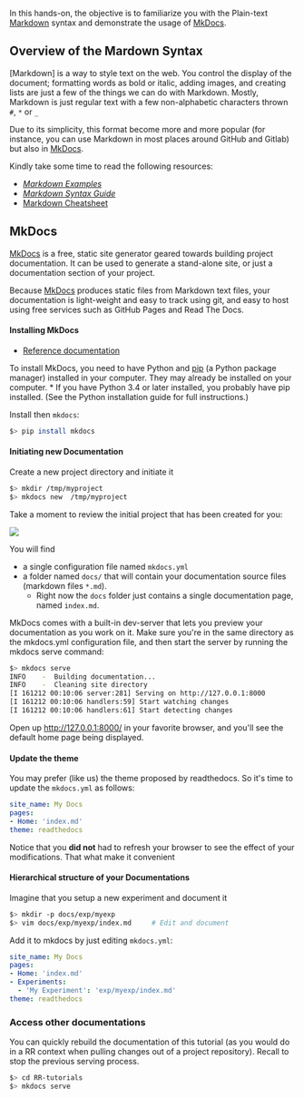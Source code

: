 
In this hands-on, the objective is to familiarize you with the Plain-text [Markdown](https://daringfireball.net/projects/markdown/syntax) syntax and demonstrate the usage of [MkDocs](http://www.mkdocs.org/).

## Overview of  the Mardown Syntax

[Markdown] is a way to style text on the web. You control the display of the document; formatting words as bold or italic, adding images, and creating lists are just a few of the things we can do with Markdown. Mostly, Markdown is just regular text with a few non-alphabetic characters thrown `#`, `*` or `_`

Due to its simplicity, this format become more and more popular (for instance, you can use Markdown in most places around GitHub and Gitlab) but also in [MkDocs](http://www.mkdocs.org/).

Kindly take some time to read the following resources:

* [_Markdown Examples_](https://guides.github.com/features/mastering-markdown/#examples)
* [_Markdown Syntax Guide_](https://guides.github.com/features/mastering-markdown/#syntax)
* [Markdown Cheatsheet](https://github.com/adam-p/markdown-here/wiki/Markdown-Cheatsheet)

## MkDocs

[MkDocs](http://www.mkdocs.org/) is a free, static site generator geared towards building project documentation. It can be used to generate a stand-alone site, or just a documentation section of your project.

Because [MkDocs](http://www.mkdocs.org/) produces static files from Markdown text files, your documentation is light-weight and easy to track using git, and easy to host using free services such as GitHub Pages and Read The Docs.

#### Installing MkDocs

* [Reference documentation](http://www.mkdocs.org/#installation)

To install MkDocs, you need to have Python and [pip](https://pip.pypa.io/) (a Python package manager) installed in your computer. They may already be installed on your computer.
    * If you have Python 3.4 or later installed, you probably have pip installed. (See the Python installation guide for full instructions.)

Install then `mkdocs`:

~~~bash
$> pip install mkdocs
~~~

#### Initiating new Documentation

Create a new project directory and initiate it

~~~bash
$> mkdir /tmp/myproject
$> mkdocs new  /tmp/myproject
~~~

Take a moment to review the initial project that has been created for you:

![](http://www.mkdocs.org/img/initial-layout.png)

You will find

* a single configuration file named `mkdocs.yml`
* a folder named `docs/` that will contain your documentation source files (markdown files `*.md`).
    - Right now the `docs` folder just contains a single documentation page, named `index.md`.

MkDocs comes with a built-in dev-server that lets you preview your documentation as you work on it.
Make sure you're in the same directory as the mkdocs.yml configuration file, and then start the server by running the mkdocs serve command:

~~~bash
$> mkdocs serve
INFO    -  Building documentation...
INFO    -  Cleaning site directory
[I 161212 00:10:06 server:281] Serving on http://127.0.0.1:8000
[I 161212 00:10:06 handlers:59] Start watching changes
[I 161212 00:10:06 handlers:61] Start detecting changes
~~~

Open up <http://127.0.0.1:8000/> in your favorite browser, and you'll see the default home page being displayed.

#### Update the theme

You may prefer (like us) the theme  proposed by readthedocs.
So it's time to update the `mkdocs.yml` as follows:

~~~yaml
site_name: My Docs
pages:
- Home: 'index.md'
theme: readthedocs
~~~

Notice that you **did not** had to refresh your browser to see the effect of your modifications.
That what make it convenient

#### Hierarchical structure of your Documentations

Imagine that you setup a new experiment and document it

~~~bash
$> mkdir -p docs/exp/myexp
$> vim docs/exp/myexp/index.md     # Edit and document
~~~

Add it to mkdocs by just editing `mkdocs.yml`:

~~~yaml
site_name: My Docs
pages:
- Home: 'index.md'
- Experiments:
  - 'My Experiment': 'exp/myexp/index.md'
theme: readthedocs
~~~

### Access other documentations

You can quickly rebuild the documentation of this tutorial (as you would do in a RR context when pulling changes out of a project repository).
Recall to stop the previous serving process.

~~~bash
$> cd RR-tutorials
$> mkdocs serve
~~~
